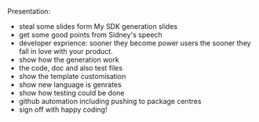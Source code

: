 Presentation:
* steal some slides form My SDK generation slides 
* get some good points from Sidney's speech 
* developer exprience: sooner they become power users the sooner they fall in love with your product. 
* show how the generation work
* the code, doc and also test files 
* show the template customisation
* show new language is genrates
* show how testing could be done
* github automation including pushing to package centres 
* sign off with happy coding! 
